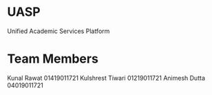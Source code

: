 # UASP
Unified Academic Services Platform

# Team Members
Kunal Rawat      01419011721
Kulshrest Tiwari 01219011721
Animesh Dutta    04019011721
